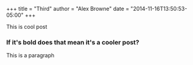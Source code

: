 +++
title = "Third"
author = "Alex Browne"
date = "2014-11-16T13:50:53-05:00"
+++

This is cool post

### If it's bold does that mean it's a cooler post?

This is a paragraph
